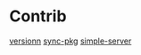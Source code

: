 # Contrib

[versionn](https://github.com/commenthol/versionn) 
[sync-pkg](https://github.com/jonschlinkert/sync-pkg)
[simple-server](https://github.com/balupton/simple-server)

